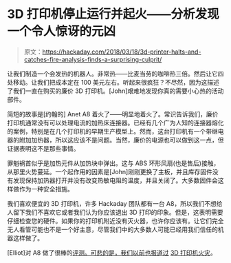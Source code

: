 # 3D 打印机停止运行并起火——分析发现一个令人惊讶的元凶

> 原文：<https://hackaday.com/2018/03/18/3d-printer-halts-and-catches-fire-analysis-finds-a-surprising-culprit/>

让我们制造一个会发热的机器人。非常热——比麦当劳的咖啡热三倍。然后让它四处移动。让我们把成本定在 100 美元左右。听起来很疯狂？不尽然，因为这描述了我们一直在购买的廉价 3D 打印机。[John]艰难地发现你真的需要小心热的活动部件。

简短的故事是[约翰的] Anet A8 着火了——明显地着火了。常识告诉我们，廉价打印机通常没有可以处理电流的加热床连接器。已经有几个广为人知的连接器熔化的案例，特别是在几个打印机的早期生产模型上。然而，这台打印机有一个带继电器的附加加热器，所以这应该不是问题。当然，廉价的电源也可以做到这一点，但证据表明这不是那些事情。

罪魁祸首似乎是加热元件从加热块中弹出。这与 ABS 环形风扇(也是售后)接触，从那里火势蔓延。一个起作用的因素是[John]刚刚更换了主板，并且库存固件没有发现保持加热器打开并没有改变热敏电阻的温度，并且关闭了。大多数固件会这样做作为一种安全措施。

我们喜欢便宜的 3D 打印机，许多 Hackaday 团队都有一台 A8，所以我们不想给人留下我们不喜欢它或者我们认为你应该退出 3D 打印的印象。但是，这表明需要仔细检查您的硬件。如果你的打印机附近没有灭火器，也许你应该有。让它们完全无人看管可能也不是一个好主意，尽管我们中的大多数人可能已经用我们信任的机器这样做了。

[Elliot]对 A8 做了很棒的[评测。可悲的是，我们以前也报道过](https://hackaday.com/2017/12/08/how-cheap-can-a-3d-printer-get-the-anet-a8/) [3D 打印机火灾](https://hackaday.com/2016/12/07/dont-leave-3d-printers-unattended-they-can-catch-fire/)。